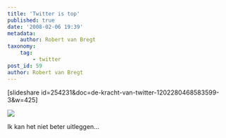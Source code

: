 ```yaml
---
title: 'Twitter is top'
published: true
date: '2008-02-06 19:39'
metadata:
    author: Robert van Bregt
taxonomy:
    tag:
        - twitter
post_id: 59
author: Robert van Bregt
---
```


[slideshare id=254231&amp;doc=de-kracht-van-twitter-1202280468583599-3&amp;w=425]

![](https://www.slideshare.net/erwblo/de-kracht-van-twitter)

Ik kan het niet beter uitleggen…